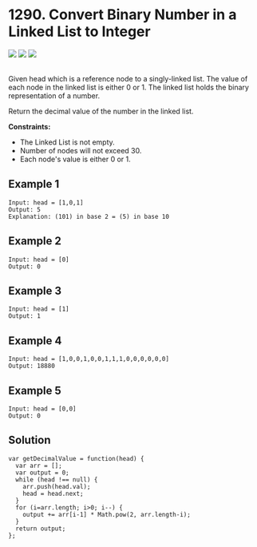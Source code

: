 
# 1290. Convert Binary Number in a Linked List to Integer

<div style={{ display: "flex", flex-direction: "column" }}>
  <img src="https://img.shields.io/badge/Level-Easy-brightgreen" />
  <img src="https://img.shields.io/badge/Linked List-grey" />
  <img src="https://img.shields.io/badge/Bit Manipulation-grey" />
</div>

<br /> Given head which is a reference node to a singly-linked list. The value of each node in the linked list is either 0 or 1. The linked list holds the binary representation of a number.

Return the decimal value of the number in the linked list.

<strong>Constraints:</strong>

- The Linked List is not empty.
- Number of nodes will not exceed 30.
- Each node's value is either 0 or 1.

## Example 1

```
Input: head = [1,0,1]
Output: 5
Explanation: (101) in base 2 = (5) in base 10
```

## Example 2

```
Input: head = [0]
Output: 0
```

## Example 3

```
Input: head = [1]
Output: 1
```

## Example 4

```
Input: head = [1,0,0,1,0,0,1,1,1,0,0,0,0,0,0]
Output: 18880
```

## Example 5

```
Input: head = [0,0]
Output: 0
```

## Solution
```
var getDecimalValue = function(head) {
  var arr = [];
  var output = 0;
  while (head !== null) {
    arr.push(head.val);
    head = head.next;
  }
  for (i=arr.length; i>0; i--) {
    output += arr[i-1] * Math.pow(2, arr.length-i);
  }
  return output;
};
```
